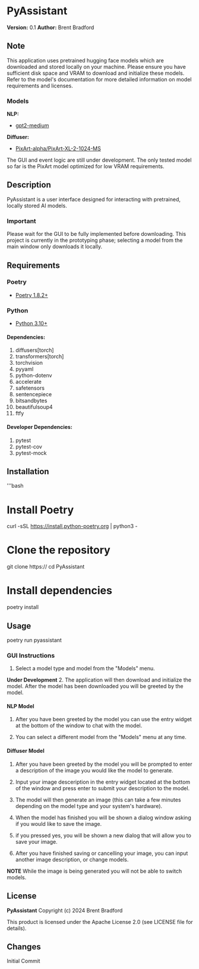 # PyAssistant

**Version:** 0.1
**Author:** Brent Bradford

## Note
	
This application uses pretrained hugging face models which are downloaded and stored locally
on your machine. Please ensure you have sufficient disk space and VRAM to download and initialize
these models. Refer to the model's documentation for more detailed information on model requirements
and licenses.

### Models

**NLP:**

- [gpt2-medium](https://huggingface.co/openai-community/gpt2-medium)

**Diffuser:**

- [PixArt-alpha/PixArt-XL-2-1024-MS](https://huggingface.co/PixArt-alpha/PixArt-XL-2-1024-MS)

The GUI and event logic are still under development. The only tested model so far is the PixArt 
model optimized for low VRAM requirements. 

## Description

PyAssistant is a user interface designed for interacting with pretrained, locally stored AI models. 

### Important

Please wait for the GUI to be fully implemented before downloading. This project is currently
in the prototyping phase; selecting a model from the main window only downloads it locally.

## Requirements

### Poetry

- [Poetry 1.8.2+](https://python-poetry.org/)

### Python

- [Python 3.10+](https://www.python.org/downloads/)

#### Dependencies:

  1. diffusers[torch]
  2. transformers[torch]
  3. torchvision
  4. pyyaml
  5. python-dotenv
  6. accelerate
  7. safetensors
  8. sentencepiece
  9. bitsandbytes
  10. beautifulsoup4
  11. ftfy

#### Developer Dependencies:

  1. pytest
  2. pytest-cov
  3. pytest-mock

## Installation

'''bash
# Install Poetry
curl -sSL https://install.python-poetry.org | python3 -

# Clone the repository
git clone https://
cd PyAssistant

# Install dependencies
poetry install

## Usage

poetry run pyassistant

### GUI Instructions

  1. Select a model type and model from the "Models" menu.

  **Under Development**
  2. The application will then download and initialize the model. After
  the model has been downloaded you will be greeted by the model.

#### NLP Model
  1. After you have been greeted by the model you can use the entry widget
  at the bottom of the window to chat with the model.

  2. You can select a different model from the "Models" menu at
  any time.

#### Diffuser Model
  1. After you have been greeted by the model you will be prompted to
  enter a description of the image you would like the model to generate.

  2. Input your image desceription in the entry widget located at the bottom
  of the window and press enter to submit your description to the model.

  3. The model will then generate an image (this can take a few minutes
  depending on the model type and your system's hardware). 

  4. When the model has finished you will be shown a dialog window asking
  if you would like to save the image.

  5. if you pressed yes, you will be shown a new dialog that will allow you
  to save your image.

  6. After you have finished saving or cancelling your image, you can input
  another image description, or change models.

  **NOTE**
  While the image is being generated you will not be able to switch models.

## License

**PyAssistant**
Copyright (c) 2024 Brent Bradford

This product is licensed under the Apache License 2.0 (see LICENSE file for details).

## Changes

Initial Commit
